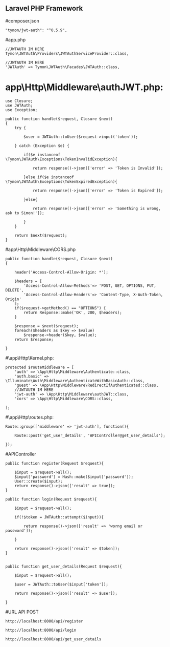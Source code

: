 ## Laravel PHP Framework

#composer.json

    "tymon/jwt-auth": "^0.5.9",


#app.php


    //JWTAUTH IM HERE
    Tymon\JWTAuth\Providers\JWTAuthServiceProvider::class,

    //JWTAUTH IM HERE
    'JWTAuth' => Tymon\JWTAuth\Facades\JWTAuth::class,



# app\Http\Middleware\authJWT.php:


	use Closure;
	use JWTAuth;
	use Exception;

    public function handle($request, Closure $next)
    {
        try {
            
            $user = JWTAuth::toUser($request->input('token'));
        
        } catch (Exception $e) {
                
            if($e instanceof \Tymon\JWTAuth\Exceptions\TokenInvalidException){

                return response()->json(['error' => 'Token is Invalid']);

            }else if($e instanceof \Tymon\JWTAuth\Exceptions\TokenExpiredException){

                return response()->json(['error' => 'Token is Expired']);

            }else{

                return response()->json(['error' => 'Something is wrong, ask to Simon!']);

            }
        }

        return $next($request);
    }

#app\Http\Middleware\CORS.php

    public function handle($request, Closure $next)
    {

        header('Access-Control-Allow-Origin: *');
        
        $headers = [
            'Access-Control-Allow-Methods'=> 'POST, GET, OPTIONS, PUT, DELETE',
            'Access-Control-Allow-Headers'=> 'Content-Type, X-Auth-Token, Origin'
        ];
        if($request->getMethod() == "OPTIONS") {
            return Response::make('OK', 200, $headers);
        }
        
        $response = $next($request);
        foreach($headers as $key => $value)
            $response->header($key, $value);
        return $response;

    }




#\app\Http\Kernel.php:

    protected $routeMiddleware = [
        'auth' => \App\Http\Middleware\Authenticate::class,
        'auth.basic' => \Illuminate\Auth\Middleware\AuthenticateWithBasicAuth::class,
        'guest' => \App\Http\Middleware\RedirectIfAuthenticated::class,
        //JWTAUTH IM HERE
        'jwt-auth' => \App\Http\Middleware\authJWT::class,
        'cors' => \App\Http\Middleware\CORS::class,

    ];


#\app\Http\routes.php:


	Route::group(['middleware' => 'jwt-auth'], function(){

		Route::post('get_user_details', 'APIController@get_user_details');

	});


#APIController


    public function register(Request $request){

        $input = $request->all();
        $input['password'] = Hash::make($input['password']);
        User::create($input);
        return response()->json(['result' => true]);
    }

    public function login(Request $request){

        $input = $request->all();

        if(!$token = JWTAuth::attempt($input)){

            return response()->json(['result' => 'worng email or password']);
        
        }

        return response()->json(['result' => $token]);
    }


    public function get_user_details(Request $request){

        $input = $request->all();

        $user = JWTAuth::toUser($input['token']);

        return response()->json(['result' => $user]);

    }



#URL API POST

	http://localhost:8000/api/register

	http://localhost:8000/api/login

	http://localhost:8000/api/get_user_details
